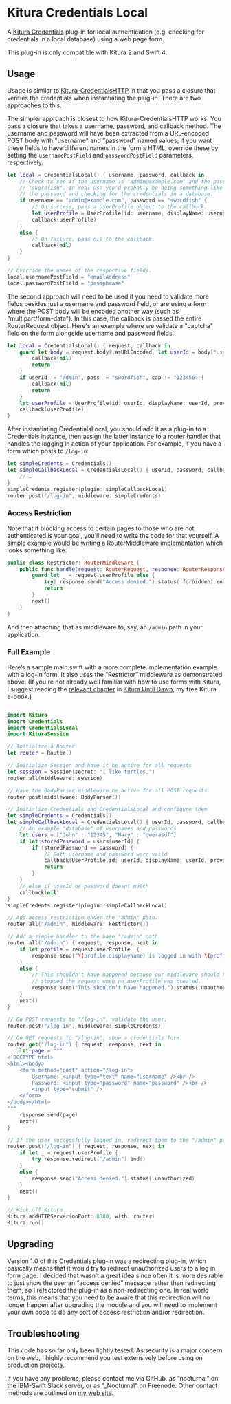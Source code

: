 # Kitura Credentials Local

A [Kitura Credentials](https://github.com/IBM-Swift/Kitura-Credentials) plug-in for local authentication (e.g. checking for credentials in a local database) using a web page form.

This plug-in is only compatible with Kitura 2 and Swift 4.

## Usage

Usage is similar to [Kitura-CredentialsHTTP](https://github.com/IBM-Swift/Kitura-CredentialsHTTP) in that you pass a closure that verifies the credentials when instantiating the plug-in. There are two approaches to this.

The simpler approach is closest to how Kitura-CredentialsHTTP works. You pass a closure that takes a username, password, and callback method. The username and password will have been extracted from a URL-encoded POST body with "username" and "password" named values; if you want these fields to have different names in the form's HTML, override these by setting the `usernamePostField` and `passwordPostField` parameters, respectively.

```swift
let local = CredentialsLocal() { username, password, callback in
    // Check to see if the username is "admin@example.com" and the password is
    // "swordfish". In real use you'd probably be doing something like hashing
    // the password and checking for the credentials in a database.
    if username == "admin@example.com", password == "swordfish" {
        // On success, pass a UserProfile object to the callback.
        let userProfile = UserProfile(id: username, displayName: username, provider: "Local")
        callback(userProfile)
    }
    else {
        // On failure, pass nil to the callback.
        callback(nil)
    }
}

// Override the names of the respective fields.
local.usernamePostField = "emailAddress"
local.passwordPostField = "passphrase"
```

The second approach will need to be used if you need to validate more fields besides just a username and password field, or are using a form where the POST body will be encoded another way (such as "multipart/form-data"). In this case, the callback is passed the entire RouterRequest object. Here's an example where we validate a "captcha" field on the form alongside username and password fields.

```swift
let local = CredentialsLocal() { request, callback in
    guard let body = request.body?.asURLEncoded, let userId = body["username"], let pass = body["password"], let cap = body["captchaVal"] else {
        callback(nil)
        return
    }
    if userId != "admin", pass != "swordfish", cap != "123456" {
        callback(nil)
        return
    }
    let userProfile = UserProfile(id: userId, displayName: userId, provider: "Local")
    callback(userProfile)
}
```

After instantiating CredentialsLocal, you should add it as a plug-in to a Credentials instance, then assign the latter instance to a router handler that handles the logging in action of your application. For example, if you have a form which posts to `/log-in`:

```swift
let simpleCredents = Credentials()
let simpleCallbackLocal = CredentialsLocal() { userId, password, callback in
    // …
}
simpleCredents.register(plugin: simpleCallbackLocal)
router.post("/log-in", middleware: simpleCredents)
```

### Access Restriction

Note that if blocking access to certain pages to those who are not authenticated is your goal, you’ll need to write the code for that yourself. A simple example would be [writing a RouterMiddleware implementation](https://nocturnalsolutions.gitbooks.io/kitura-book/4-middleware.html) which looks something like:

```swift
public class Restrictor: RouterMiddleware {
    public func handle(request: RouterRequest, response: RouterResponse, next: @escaping () -> Void) throws {
        guard let _ = request.userProfile else {
            try! response.send("Access denied.").status(.forbidden).end()
            return
        }
        next()
    }
}
```

And then attaching that as middleware to, say, an `/admin` path in your application.

### Full Example

Here’s a sample main.swift with a more complete implementation example with a log-in form. It also uses the “Restrictor” middleware as demonstrated above. (If you're not already well familiar with how to use forms with Kitura, I suggest reading the [relevant chapter](https://nocturnalsolutions.gitbooks.io/kitura-book/content/8-forms.html) in [Kitura Until Dawn](https://nocturnalsolutions.gitbooks.io/kitura-book/content/), my free Kitura e-book.)

```swift

import Kitura
import Credentials
import CredentialsLocal
import KituraSession

// Initialize a Router
let router = Router()

// Initialize Session and have it be active for all requests
let session = Session(secret: "I like turtles.")
router.all(middleware: session)

// Have the BodyParser middleware be active for all POST requests
router.post(middleware: BodyParser())

// Initialize Credentials and CredentialsLocal and configure them
let simpleCredents = Credentials()
let simpleCallbackLocal = CredentialsLocal() { userId, password, callback in
    // An example "database" of usernames and passwords
    let users = ["John" : "12345", "Mary" : "qwerasdf"]
    if let storedPassword = users[userId] {
        if (storedPassword == password) {
            // Both username and password were vaild
            callback(UserProfile(id: userId, displayName: userId, provider: "Local"))
            return
        }
    }
    // else if userId or password doesnt match
    callback(nil)
}
simpleCredents.register(plugin: simpleCallbackLocal)

// Add access restriction under the "admin" path.
router.all("/admin", middleware: Restrictor())

// Add a simple handler to the base "/admin" path.
router.all("/admin") { request, response, next in
    if let profile = request.userProfile  {
        response.send("\(profile.displayName) is logged in with \(profile.provider)")
    }
    else {
        // This shouldn't have happened because our middleware should have
        // stopped the request when no userProfile was created.
        response.send("This shouldn't have happened.").status(.unauthorized)
    }
    next()
}

// On POST requests to "/log-in", validate the user.
router.post("/log-in", middleware: simpleCredents)

// On GET requests to "/log-in", show a credentials form.
router.get("/log-in") { request, response, next in
    let page = """
<!DOCTYPE html>
<html><body>
    <form method="post" action="/log-in">
        Username: <input type="text" name="username" /><br />
        Password: <input type="password" name="password" /><br />
        <input type="submit" />
    </form>
</body></html>
"""
    response.send(page)
    next()
}

// If the user successfully logged in, redirect them to the "/admin" path.
router.post("/log-in") { request, response, next in
    if let _ = request.userProfile {
        try response.redirect("/admin").end()
    }
    else {
        response.send("Access denied.").status(.unauthorized)
    }
    next()
}

// Kick off Kitura
Kitura.addHTTPServer(onPort: 8080, with: router)
Kitura.run()
```

## Upgrading

Version 1.0 of this Credentials plug-in was a redirecting plug-in, which basically means that it would try to redirect unauthorized users to a log in form page. I decided that wasn’t a great idea since often it is more desirable to just show the user an “access denied” message rather than redirecting them, so I refactored the plug-in as a non-redirecting one. In real world terms, this means that you need to be aware that this redirection will no longer happen after upgrading the module and you will need to implement your own code to do any sort of access restriction and/or redirection.

## Troubleshooting

This code has so far only been lightly tested. As security is a major concern on the web, I highly recommend you test extensively before using on production projects.

If you have any problems, please contact me via GitHub, as ”nocturnal” on the IBM-Swift Slack server, or as ”_Nocturnal” on Freenode. Other contact methods are outlined on [my web site](http://nocturnal.solutions/).
